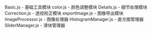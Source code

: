 Basic.js - 基础工具模块
color.js - 颜色调整模块
Details.js - 细节处理模块
Correction.js - 透视校正模块
exportImage.js - 图像导出模块
ImageProcessor.js - 图像处理器
HistogramManager.js - 直方图管理器
SliderManager.js - 滑块管理器
